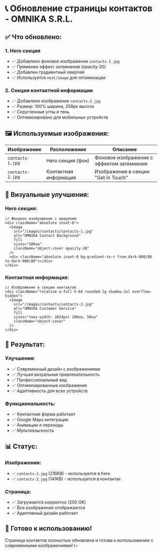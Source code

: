 # 📞 Обновление страницы контактов - OMNIKA S.R.L.

## ✅ **Что обновлено:**

### **1. Hero секция**
- ✅ Добавлено фоновое изображение `contacts-1.jpg`
- ✅ Применен эффект затемнения (opacity-20)
- ✅ Добавлен градиентный оверлей
- ✅ Используется `next/image` для оптимизации

### **2. Секция контактной информации**
- ✅ Добавлено изображение `contacts-2.jpg`
- ✅ Размер: 100% ширина, 256px высота
- ✅ Скругленные углы и тень
- ✅ Оптимизировано для мобильных устройств

## 🖼️ **Используемые изображения:**

| Изображение | Расположение | Описание |
|-------------|--------------|----------|
| `contacts-1.jpg` | Hero секция (фон) | Фоновое изображение с эффектом затемнения |
| `contacts-2.jpg` | Контактная информация | Изображение в секции "Get in Touch" |

## 🎨 **Визуальные улучшения:**

### **Hero секция:**
```tsx
// Фоновое изображение с оверлеем
<div className="absolute inset-0">
  <Image
    src="/images/contacts/contacts-1.jpg"
    alt="OMNIKA Contact Background"
    fill
    sizes="100vw"
    className="object-cover opacity-20"
  />
  <div className="absolute inset-0 bg-gradient-to-r from-dark-800/80 to-dark-900/80"></div>
</div>
```

### **Контактная информация:**
```tsx
// Изображение в секции контактов
<div className="relative w-full h-64 rounded-lg shadow-2xl overflow-hidden">
  <Image
    src="/images/contacts/contacts-2.jpg"
    alt="OMNIKA Customer Service"
    fill
    sizes="(max-width: 1024px) 100vw, 50vw"
    className="object-cover"
  />
</div>
```

## 🚀 **Результат:**

### **Улучшения:**
- ✅ Современный дизайн с изображениями
- ✅ Лучшая визуальная привлекательность
- ✅ Профессиональный вид
- ✅ Оптимизированные изображения
- ✅ Адаптивность для всех устройств

### **Функциональность:**
- ✅ Контактная форма работает
- ✅ Google Maps интеграция
- ✅ Анимации и переходы
- ✅ Мультиязычность

## 📊 **Статус:**

### **Изображения:**
- ✅ `contacts-1.jpg` (216KB) - используется в hero
- ✅ `contacts-2.jpg` (141KB) - используется в контактах

### **Страница:**
- ✅ Загружается корректно (200 OK)
- ✅ Все изображения отображаются
- ✅ Адаптивный дизайн работает

## 🎯 **Готово к использованию!**

Страница контактов полностью обновлена и готова к использованию с современными изображениями! 📞✨
